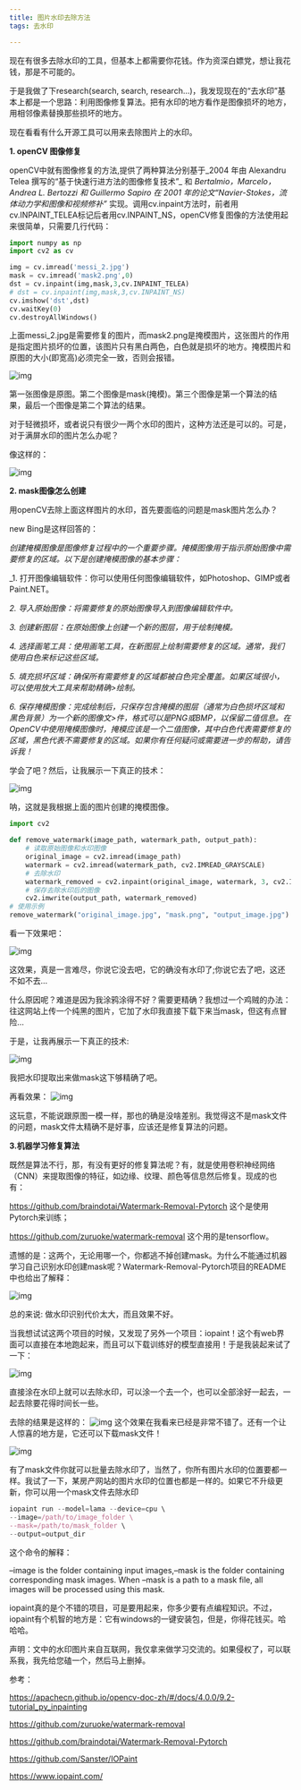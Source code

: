 ```yaml
---
title: 图片水印去除方法
tags: 去水印

---
```


现在有很多去除水印的工具，但基本上都需要你花钱。作为资深白嫖党，想让我花钱，那是不可能的。

于是我做了下research(search, search, research…)，我发现现在的“去水印”基本上都是一个思路：利用图像修复算法。把有水印的地方看作是图像损坏的地方，用相邻像素替换那些损坏的地方。

现在看看有什么开源工具可以用来去除图片上的水印。

**1. openCV 图像修复**

openCV中就有图像修复的方法,提供了两种算法分别基于_2004 年由 Alexandru Telea 撰写的“基于快速行进方法的图像修复技术”_ 和 *Bertalmio，Marcelo，Andrea L. Bertozzi 和 Guillermo Sapiro 在 2001 年的论文“Navier-Stokes，流体动力学和图像和视频修补”* 实现。调用cv.inpaint方法时，前者用cv.INPAINT_TELEA标记后者用cv.INPAINT_NS，openCV修复图像的方法使用起来很简单，只需要几行代码：

```python
import numpy as np
import cv2 as cv

img = cv.imread('messi_2.jpg')
mask = cv.imread('mask2.png',0)
dst = cv.inpaint(img,mask,3,cv.INPAINT_TELEA)
# dst = cv.inpaint(img,mask,3,cv.INPAINT_NS)
cv.imshow('dst',dst)
cv.waitKey(0)
cv.destroyAllWindows()
```

上面messi_2.jpg是需要修复的图片，而mask2.png是掩模图片，这张图片的作用是指定图片损坏的位置，该图片只有黑白两色，白色就是损坏的地方。掩模图片和原图的大小(即宽高)必须完全一致，否则会报错。

![img](2024-12-27-removepicwater.assets/2666229-20240605085445318-1622440239.jpg)

第一张图像是原图。第二个图像是mask(掩模)。第三个图像是第一个算法的结果，最后一个图像是第二个算法的结果。

对于轻微损坏，或者说只有很少一两个水印的图片，这种方法还是可以的。可是，对于满屏水印的图片怎么办呢？

像这样的：

![img](2024-12-27-removepicwater.assets/2666229-20240605085505037-1131319790.jpg)

**2. mask图像怎么创建**

用openCV去除上面这样图片的水印，首先要面临的问题是mask图片怎么办？

new Bing是这样回答的：

*创建掩模图像是图像修复过程中的一个重要步骤。掩模图像用于指示原始图像中需要修复的区域。以下是创建掩模图像的基本步骤：*

_1. 打开图像编辑软件：你可以使用任何图像编辑软件，如Photoshop、GIMP或者Paint.NET。

*2. 导入原始图像：将需要修复的原始图像导入到图像编辑软件中。*

*3. 创建新图层：在原始图像上创建一个新的图层，用于绘制掩模。*

*4. 选择画笔工具：使用画笔工具，在新图层上绘制需要修复的区域。通常，我们使用白色来标记这些区域。*

*5. 填充损坏区域：确保所有需要修复的区域都被白色完全覆盖。如果区域很小，可以使用放大工具来帮助精确>绘制。*

*6. 保存掩模图像：完成绘制后，只保存包含掩模的图层（通常为白色损坏区域和黑色背景）为一个新的图像文>件，格式可以是PNG或BMP，以保留二值信息。在OpenCV中使用掩模图像时，掩模应该是一个二值图像，其中白色代表需要修复的区域，黑色代表不需要修复的区域。如果你有任何疑问或需要进一步的帮助，请告诉我！*

学会了吧？然后，让我展示一下真正的技术：

![img](2024-12-27-removepicwater.assets/2666229-20240605085531405-1129053068.png)

呐，这就是我根据上面的图片创建的掩模图像。

```python
import cv2

def remove_watermark(image_path, watermark_path, output_path):
    # 读取原始图像和水印图像
    original_image = cv2.imread(image_path)
    watermark = cv2.imread(watermark_path, cv2.IMREAD_GRAYSCALE)
    # 去除水印
    watermark_removed = cv2.inpaint(original_image, watermark, 3, cv2.INPAINT_NS)
    # 保存去除水印后的图像
    cv2.imwrite(output_path, watermark_removed)
# 使用示例
remove_watermark("original_image.jpg", "mask.png", "output_image.jpg")
```

看一下效果吧：

![img](2024-12-27-removepicwater.assets/2666229-20240605085547946-2087577522.jpg)

这效果，真是一言难尽，你说它没去吧，它的确没有水印了;你说它去了吧，这还不如不去…

什么原因呢？难道是因为我涂鸦涂得不好？需要更精确？我想过一个鸡贼的办法：往这网站上传一个纯黑的图片，它加了水印我直接下载下来当mask，但这有点冒险…

于是，让我再展示一下真正的技术:

![img](2024-12-27-removepicwater.assets/2666229-20240605085600416-1419103417.png)

我把水印提取出来做mask这下够精确了吧。

再看效果：
![img](2024-12-27-removepicwater.assets/2666229-20240605085619638-491186383.jpg)

这玩意，不能说跟原图一模一样，那也的确是没啥差别。我觉得这不是mask文件的问题，mask文件太精确不是好事，应该还是修复算法的问题。

**3.机器学习修复算法**

既然是算法不行，那，有没有更好的修复算法呢？有，就是使用卷积神经网络（CNN）来提取图像的特征，如边缘、纹理、颜色等信息然后修复。现成的也有：

<https://github.com/braindotai/Watermark-Removal-Pytorch> 这个是使用Pytorch来训练；

<https://github.com/zuruoke/watermark-removal> 这个用的是tensorflow。

遗憾的是：这两个，无论用哪一个，你都逃不掉创建mask。为什么不能通过机器学习自己识别水印创建mask呢？Watermark-Removal-Pytorch项目的README中也给出了解释：

![img](2024-12-27-removepicwater.assets/2666229-20240605085713214-1140022539.png)

总的来说: 做水印识别代价太大，而且效果不好。

当我想试试这两个项目的时候，又发现了另外一个项目：iopaint！这个有web界面可以直接在本地跑起来，而且可以下载训练好的模型直接用！于是我装起来试了一下：

![img](2024-12-27-removepicwater.assets/2666229-20240605085634181-1006576589.png)

直接涂在水印上就可以去除水印，可以涂一个去一个，也可以全部涂好一起去，一起去除要花得时间长一些。

去除的结果是这样的：
![img](2024-12-27-removepicwater.assets/2666229-20240605085655496-1636380620.jpg)
这个效果在我看来已经是非常不错了。还有一个让人惊喜的地方是，它还可以下载mask文件！

![img](2024-12-27-removepicwater.assets/2666229-20240605085646581-81855927.png)

有了mask文件你就可以批量去除水印了，当然了，你所有图片水印的位置要都一样。我试了一下，某房产网站的图片水印的位置也都是一样的。如果它不升级更新，你可以用一个mask文件去除水印

```javascript
iopaint run --model=lama --device=cpu \
--image=/path/to/image_folder \
--mask=/path/to/mask_folder \
--output=output_dir
```

这个命令的解释：

–image is the folder containing input images,–mask is the folder containing corresponding mask images. When –mask is a path to a mask file, all images will be processed using this mask.

iopaint真的是个不错的项目，可是要用起来，你多少要有点编程知识。不过，iopaint有个机智的地方是：它有windows的一键安装包，但是，你得花钱买。哈哈哈。

声明：文中的水印图片来自互联网，我仅拿来做学习交流的。如果侵权了，可以联系我，我先给您磕一个，然后马上删掉。

参考：

<https://apachecn.github.io/opencv-doc-zh/#/docs/4.0.0/9.2-tutorial_py_inpainting>

<https://github.com/zuruoke/watermark-removal>

<https://github.com/braindotai/Watermark-Removal-Pytorch>

<https://github.com/Sanster/IOPaint>

<https://www.iopaint.com/>